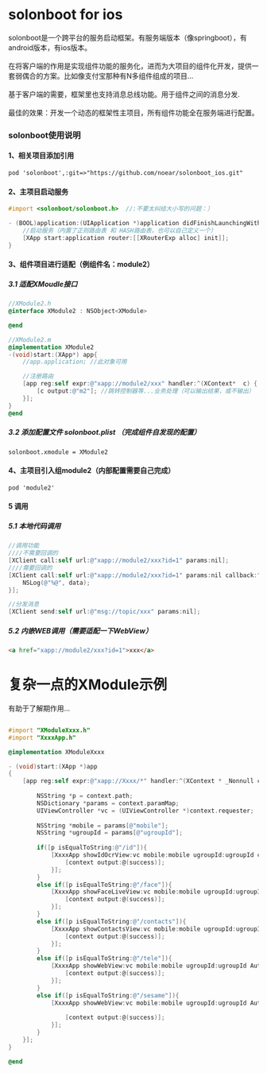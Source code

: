 # solonboot for ios
solonboot是一个跨平台的服务启动框架。有服务端版本（像springboot），有android版本，有ios版本。<br/>
<br/>
在将客户端的作用是实现组件功能的服务化，进而为大项目的组件化开发，提供一套弱偶合的方案。比如像支付宝那种有N多组件组成的项目...<br/>
<br/>
基于客户端的需要，框架里也支持消息总线功能。用于组件之间的消息分发.<br/>
<br/>
最佳的效果：开发一个动态的框架性主项目，所有组件功能全在服务端进行配置。
<br/>

### solonboot使用说明

#### 1、相关项目添加引用

`pod 'solonboot',:git=>"https://github.com/noear/solonboot_ios.git"`

#### 2、主项目启动服务
```Objective-C
#import <solonboot/solonboot.h>  //:不要太纠结大小写的问题：）

- (BOOL)application:(UIApplication *)application didFinishLaunchingWithOptions:(NSDictionary *)launchOptions {
    //启动服务（内置了正则路由表 和 HASH路由表，也可以自己定义一个）
    [XApp start:application router:[[XRouterExp alloc] init]];
}
```

#### 3、组件项目进行适配（例组件名：module2）
##### 3.1 适配XMoudle接口
```Objective-C
//XModule2.h
@interface XModule2 : NSObject<XModule>

@end

//XModule2.m
@implementation XModule2
-(void)start:(XApp*) app{
    //app.application; //此对象可用

    //注册路由
    [app reg:self expr:@"xapp://module2/xxx" handler:^(XContext*  c) {
        [c output:@"m2"]; //跳转控制器等...业务处理（可以输出结果，或不输出）
    }];
}
@end
```
##### 3.2 添加配置文件 solonboot.plist （完成组件自发现的配置）
`solonboot.xmodule = XModule2`

#### 4、主项目引入组module2（内部配置需要自己完成）
`pod 'module2'`

#### 5 调用
##### 5.1 本地代码调用
```Objective-C
//调用功能
////不需要回调的
[XClient call:self url:@"xapp://module2/xxx?id=1" params:nil]; 
////需要回调的
[XClient call:self url:@"xapp://module2/xxx?id=1" params:nil callback:^(XContext* c,id data) {
    NSLog(@"%@", data); 
}];

//分发消息
[XClient send:self url:@"msg://topic/xxx" params:nil];
```
##### 5.2 内嵌WEB调用（需要适配一下WebView）
```html
<a href="xapp://module2/xxx?id=1">xxx</a>
```

# 复杂一点的XModule示例
有助于了解期作用...

```Objective-C

#import "XModuleXxxx.h"
#import "XxxxApp.h"

@implementation XModuleXxxx

- (void)start:(XApp *)app
{
    [app reg:self expr:@"xapp://Xxxx/*" handler:^(XContext * _Nonnull context) {
        
        NSString *p = context.path;
        NSDictionary *params = context.paramMap;
        UIViewController *vc = (UIViewController *)context.requester;
        
        NSString *mobile = params[@"mobile"];
        NSString *ugroupId = params[@"ugroupId"];
        
        if([p isEqualToString:@"/id"]){
            [XxxxApp showIdOcrView:vc mobile:mobile ugroupId:ugroupId completion:^(BOOL success, NSString * message) {
                [context output:@(success)];
            }];
        }
        else if([p isEqualToString:@"/face"]){
            [XxxxApp showFaceLiveView:vc mobile:mobile ugroupId:ugroupId completion:^(BOOL success, NSString * message) {
                [context output:@(success)];
            }];
        }
        else if([p isEqualToString:@"/contacts"]){
            [XxxxApp showContactsView:vc mobile:mobile ugroupId:ugroupId completion:^(BOOL success, NSString * message) {
                [context output:@(success)];
            }];
        }
        else if([p isEqualToString:@"/tele"]){
            [XxxxApp showWebView:vc mobile:mobile ugroupId:ugroupId AuthUrlType:AuthUrlTypeWechash completion:^(BOOL success, NSString * message) {
                [context output:@(success)];
            }];
        }
        else if([p isEqualToString:@"/sesame"]){
            [XxxxApp showWebView:vc mobile:mobile ugroupId:ugroupId AuthUrlType:AuthUrlTypeZmxy completion:^(BOOL success, NSString * message) {
                
                [context output:@(success)];
            }];
        }
    }];
}

@end

```
